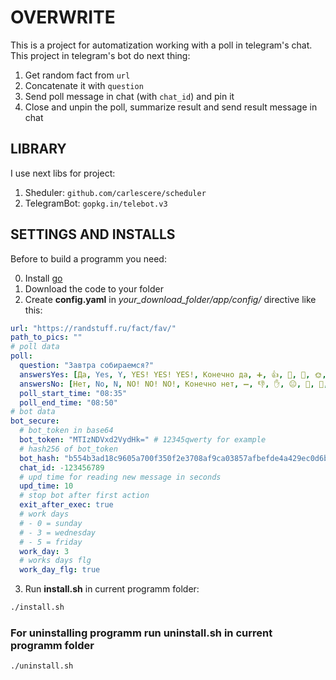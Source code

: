 # OVERWRITE

This is a project for automatization working with a poll in telegram's chat. This project in telegram's bot do next thing:

1. Get random fact from `url`
2. Concatenate it with `question`
3. Send poll message in chat (with `chat_id`) and pin it
4. Close and unpin the poll, summarize result and send result message in chat

## LIBRARY

I use next libs for project:

1. Sheduler: `github.com/carlescere/scheduler`
2. TelegramBot: `gopkg.in/telebot.v3`

## SETTINGS AND INSTALLS

Before to build a programm you need:

0. Install [go](https://go.dev/doc/install)
1. Download the code to your folder
2. Create **config.yaml** in *your_download_folder/app/config/* directive like this:

```yaml
url: "https://randstuff.ru/fact/fav/"
path_to_pics: ""
# poll data
poll:
  question: "Завтра собираемся?"
  answersYes: [Да, Yes, Y, YES! YES! YES!, Конечно да, ➕, 👍, 🤝, 🫶, 🌞, 🗿, ✅, 🔋, 🩷, 🫰, 🆗, 💯]
  answersNo: [Нет, No, N, NO! NO! NO!, Конечно нет, ➖, 👎, ✋, 😐, 🌚, 🚧, ⛔️, 🪫, 💔, 🖕, 🛑, 🚫]
  poll_start_time: "08:35"
  poll_end_time: "08:50"
# bot data
bot_secure:
  # bot_token in base64
  bot_token: "MTIzNDVxd2VydHk=" # 12345qwerty for example
  # hash256 of bot_token
  bot_hash: "b554b3ad18c9605a700f350f2e3708af9ca03857afbefde4a429ec0d6b1a9965"
  chat_id: -123456789
  # upd time for reading new message in seconds
  upd_time: 10
  # stop bot after first action
  exit_after_exec: true
  # work days
  # - 0 = sunday
  # - 3 = wednesday
  # - 5 = friday
  work_day: 3
  # works days flg
  work_day_flg: true
```

3. Run **install.sh** in current programm folder:

```bash
./install.sh
```

### For uninstalling programm run uninstall.sh in current programm folder

```bash
./uninstall.sh
```
